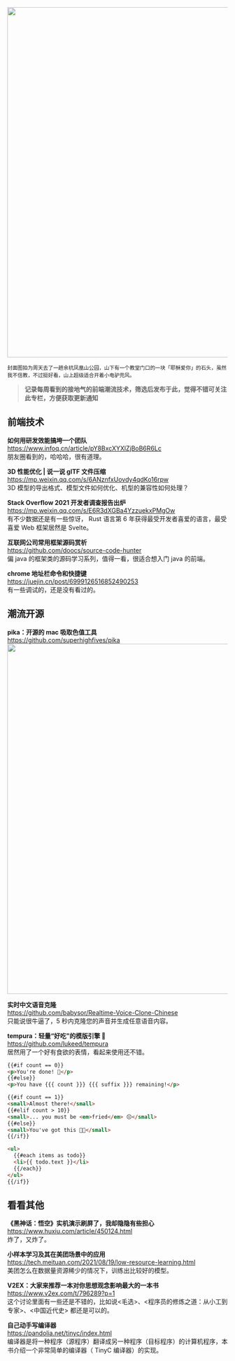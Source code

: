 <img src="https://gw.alipayobjects.com/zos/k/h1/o2KB9p.jpg" width="800" />

<small>封面图拍为周天去了一趟余杭凤凰山公园，山下有一个教堂门口的一块「耶稣爱你」的石头，虽然我不信教，不过挺好看，山上超级适合开着小电驴兜风。</small>

> **记录每周看到的接地气的前端潮流技术，筛选后发布于此，觉得不错可关注此专栏，方便获取更新通知**

## 前端技术

**如何用研发效能搞垮一个团队**  
<https://www.infoq.cn/article/pY8BxcXYXlZjBoB6R6Lc>  
朋友圈看到的，哈哈哈，很有道理。

**3D 性能优化 | 说一说 glTF 文件压缩**  
<https://mp.weixin.qq.com/s/6ANznfxUovdy4qdKo16rpw>  
3D 模型的导出格式、模型文件如何优化、机型的兼容性如何处理？

**Stack Overflow 2021 开发者调查报告出炉**  
<https://mp.weixin.qq.com/s/E6R3dXGBa4YzzuekxPMgOw>  
有不少数据还是有一些惊讶， Rust 语言第 6 年获得最受开发者喜爱的语言，最受喜爱 Web 框架居然是 Svelte。

**互联网公司常用框架源码赏析**  
<https://github.com/doocs/source-code-hunter>  
偏 java 的框架类的源码学习系列，值得一看，很适合想入门 java 的前端。

**chrome 地址栏命令和快捷键**  
<https://juejin.cn/post/6999126516852490253>  
有一些调试的，还是没有看过的。

## 潮流开源

**pika：开源的 mac 吸取色值工具**  
<https://github.com/superhighfives/pika>  
<img src="https://cdn.fliggy.com/upic/QcQhKA.jpg" width="800" />

**实时中文语音克隆**  
<https://github.com/babysor/Realtime-Voice-Clone-Chinese>  
只能说很牛逼了，5 秒内克隆您的声音并生成任意语音内容。

**tempura：轻量“好吃”的模版引擎 🍤**  
<https://github.com/lukeed/tempura>  
居然用了一个好有食欲的表情，看起来使用还不错。

```html
{{#if count == 0}}
<p>You're done! 🎉</p>
{{#else}}
<p>You have {{{ count }}} {{{ suffix }}} remaining!</p>

{{#if count == 1}}
<small>Almost there!</small>
{{#elif count > 10}}
<small>... you must be <em>fried</em> 😔</small>
{{#else}}
<small>You've got this 💪🏼</small>
{{/if}}

<ul>
  {{#each items as todo}}
  <li>{{ todo.text }}</li>
  {{/each}}
</ul>
{{/if}}
```

## 看看其他

**《黑神话：悟空》实机演示刷屏了，我却隐隐有些担心**  
<https://www.huxiu.com/article/450124.html>  
炸了，又炸了。

**小样本学习及其在美团场景中的应用**  
<https://tech.meituan.com/2021/08/19/low-resource-learning.html>  
美团怎么在数据量资源稀少的情况下，训练出比较好的模型。

**V2EX：大家来推荐一本对你思想观念影响最大的一本书**  
<https://www.v2ex.com/t/796289?p=1>  
这个讨论里面有一些还是不错的，比如说<毛选>、<程序员的修炼之道：从小工到专家>、<中国近代史> 都还是可以的。

**自己动手写编译器**  
<https://pandolia.net/tinyc/index.html>  
编译器是将一种程序（源程序）翻译成另一种程序（目标程序）的计算机程序，本书介绍一个非常简单的编译器（ TinyC 编译器）的实现。

